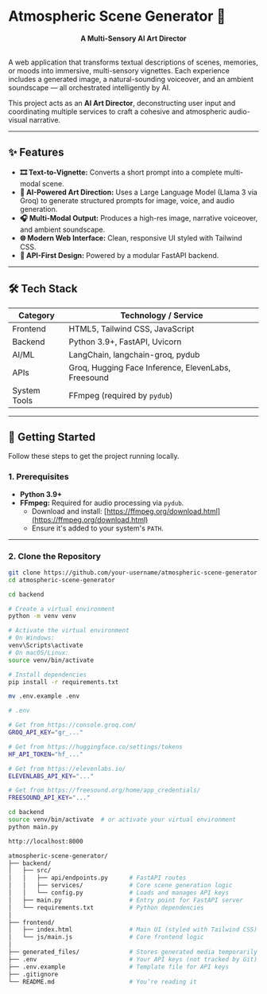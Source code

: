 # Atmospheric Scene Generator 🌆

<div align="center">
  <strong>A Multi-Sensory AI Art Director</strong>  
</div>

<br>

A web application that transforms textual descriptions of scenes, memories, or moods into immersive, multi-sensory vignettes. Each experience includes a generated image, a natural-sounding voiceover, and an ambient soundscape — all orchestrated intelligently by AI.

This project acts as an **AI Art Director**, deconstructing user input and coordinating multiple services to craft a cohesive and atmospheric audio-visual narrative.

---

## ✨ Features

- **🎞️ Text-to-Vignette:** Converts a short prompt into a complete multi-modal scene.
- **🧠 AI-Powered Art Direction:** Uses a Large Language Model (Llama 3 via Groq) to generate structured prompts for image, voice, and audio generation.
- **🎧 Multi-Modal Output:** Produces a high-res image, narrative voiceover, and ambient soundscape.
- **🌐 Modern Web Interface:** Clean, responsive UI styled with Tailwind CSS.
- **🧩 API-First Design:** Powered by a modular FastAPI backend.

---

## 🛠️ Tech Stack

| Category     | Technology / Service                         |
|--------------|-----------------------------------------------|
| Frontend     | HTML5, Tailwind CSS, JavaScript              |
| Backend      | Python 3.9+, FastAPI, Uvicorn                |
| AI/ML        | LangChain, langchain-groq, pydub             |
| APIs         | Groq, Hugging Face Inference, ElevenLabs, Freesound |
| System Tools | FFmpeg (required by `pydub`)                 |

---

## 🚀 Getting Started

Follow these steps to get the project running locally.

### 1. Prerequisites

- **Python 3.9+**
- **FFmpeg:** Required for audio processing via `pydub`.  
  - Download and install: [https://ffmpeg.org/download.html](https://ffmpeg.org/download.html)
  - Ensure it's added to your system's `PATH`.

---

### 2. Clone the Repository

```bash
git clone https://github.com/your-username/atmospheric-scene-generator.git
cd atmospheric-scene-generator

cd backend

# Create a virtual environment
python -m venv venv

# Activate the virtual environment
# On Windows:
venv\Scripts\activate
# On macOS/Linux:
source venv/bin/activate

# Install dependencies
pip install -r requirements.txt

mv .env.example .env

# .env

# Get from https://console.groq.com/
GROQ_API_KEY="gr_..."

# Get from https://huggingface.co/settings/tokens
HF_API_TOKEN="hf_..."

# Get from https://elevenlabs.io/
ELEVENLABS_API_KEY="..."

# Get from https://freesound.org/home/app_credentials/
FREESOUND_API_KEY="..."

cd backend
source venv/bin/activate  # or activate your virtual environment
python main.py

http://localhost:8000

atmospheric-scene-generator/
├── backend/
│   ├── src/
│   │   ├── api/endpoints.py      # FastAPI routes
│   │   ├── services/             # Core scene generation logic
│   │   └── config.py             # Loads and manages API keys
│   ├── main.py                   # Entry point for FastAPI server
│   └── requirements.txt          # Python dependencies
│
├── frontend/
│   ├── index.html                # Main UI (styled with Tailwind CSS)
│   └── js/main.js                # Core frontend logic
│
├── generated_files/              # Stores generated media temporarily
├── .env                          # Your API keys (not tracked by Git)
├── .env.example                  # Template file for API keys
├── .gitignore
└── README.md                     # You’re reading it
